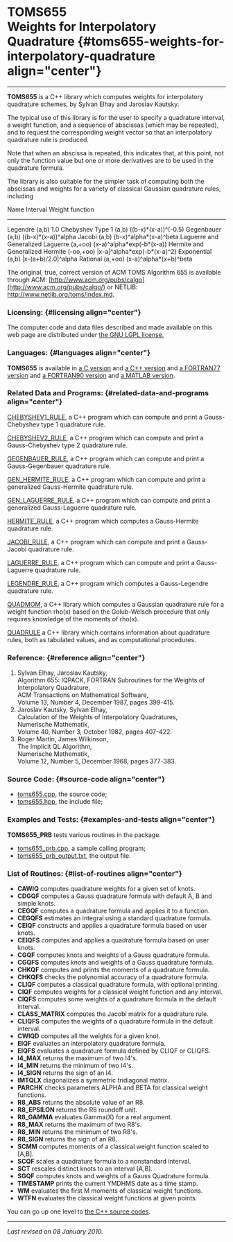 TOMS655\
Weights for Interpolatory Quadrature {#toms655-weights-for-interpolatory-quadrature align="center"}
====================================

------------------------------------------------------------------------

**TOMS655** is a C++ library which computes weights for interpolatory
quadrature schemes, by Sylvan Elhay and Jaroslav Kautsky.

The typical use of this library is for the user to specify a quadrature
interval, a weight function, and a sequence of abscissas (which may be
repeated), and to request the corresponding weight vector so that an
interpolatory quadrature rule is produced.

Note that when an abscissa is repeated, this indicates that, at this
point, not only the function value but one or more derivatives are to be
used in the quadrature formula.

The library is also suitable for the simpler task of computing both the
abscissas and weights for a variety of classical Gaussian quadrature
rules, including

  Name                                Interval    Weight function
  ----------------------------------- ----------- ---------------------------------
  Legendre                            (a,b)       1.0
  Chebyshev Type 1                    (a,b)       ((b-x)\*(x-a))\^(-0.5)
  Gegenbauer                          (a,b)       ((b-x)\*(x-a))\^alpha
  Jacobi                              (a,b)       (b-x)\^alpha\*(x-a)\^beta
  Laguerre and Generalized Laguerre   (a,+oo)     (x-a)\^alpha\*exp(-b\*(x-a))
  Hermite and Generalized Hermite     (-oo,+oo)   |x-a|\^alpha\*exp(-b\*(x-a)\^2)
  Exponential                         (a,b)       |x-(a+b)/2.0|\^alpha
  Rational                            (a,+oo)     (x-a)\^alpha\*(x+b)\^beta

The original, true, correct version of ACM TOMS Algorithm 655 is
available through ACM:
[http://www.acm.org/pubs/calgo](http://www.acm.org/pubs/calgo/) or
NETLIB: <http://www.netlib.org/toms/index.md>.

### Licensing: {#licensing align="center"}

The computer code and data files described and made available on this
web page are distributed under [the GNU LGPL
license.](../../txt/gnu_lgpl.txt)

### Languages: {#languages align="center"}

**TOMS655** is available in [a C
version](../../c_src/toms655/toms655.md) and [a C++
version](../../master/toms655/toms655.md) and [a FORTRAN77
version](../../f77_src/toms655/toms655.md) and [a FORTRAN90
version](../../f_src/toms655/toms655.md) and [a MATLAB
version](../../m_src/toms655/toms655.md).

### Related Data and Programs: {#related-data-and-programs align="center"}

[CHEBYSHEV1\_RULE](../../master/chebyshev1_rule/chebyshev1_rule.md),
a C++ program which can compute and print a Gauss-Chebyshev type 1
quadrature rule.

[CHEBYSHEV2\_RULE](../../master/chebyshev2_rule/chebyshev2_rule.md),
a C++ program which can compute and print a Gauss-Chebyshev type 2
quadrature rule.

[GEGENBAUER\_RULE](../../master/gegenbauer_rule/gegenbauer_rule.md),
a C++ program which can compute and print a Gauss-Gegenbauer quadrature
rule.

[GEN\_HERMITE\_RULE](../../master/gen_hermite_rule/gen_hermite_rule.md),
a C++ program which can compute and print a generalized Gauss-Hermite
quadrature rule.

[GEN\_LAGUERRE\_RULE](../../master/gen_laguerre_rule/gen_laguerre_rule.md),
a C++ program which can compute and print a generalized Gauss-Laguerre
quadrature rule.

[HERMITE\_RULE](../../master/hermite_rule/hermite_rule.md), a C++
program which computes a Gauss-Hermite quadrature rule.

[JACOBI\_RULE](../../master/jacobi_rule/jacobi_rule.md), a C++
program which can compute and print a Gauss-Jacobi quadrature rule.

[LAGUERRE\_RULE](../../master/laguerre_rule/laguerre_rule.md), a C++
program which can compute and print a Gauss-Laguerre quadrature rule.

[LEGENDRE\_RULE](../../master/legendre_rule/legendre_rule.md), a C++
program which computes a Gauss-Legendre quadrature rule.

[QUADMOM](../../master/quadmom/quadmom.md), a C++ library which
computes a Gaussian quadrature rule for a weight function rho(x) based
on the Golub-Welsch procedure that only requires knowledge of the
moments of rho(x).

[QUADRULE](../../master/quadrule/quadrule.md) a C++ library which
contains information about quadrature rules, both as tabulated values,
and as computational procedures.

### Reference: {#reference align="center"}

1.  Sylvan Elhay, Jaroslav Kautsky,\
    Algorithm 655: IQPACK, FORTRAN Subroutines for the Weights of
    Interpolatory Quadrature,\
    ACM Transactions on Mathematical Software,\
    Volume 13, Number 4, December 1987, pages 399-415.
2.  Jaroslav Kautsky, Sylvan Elhay,\
    Calculation of the Weights of Interpolatory Quadratures,\
    Numerische Mathematik,\
    Volume 40, Number 3, October 1982, pages 407-422.
3.  Roger Martin, James Wilkinson,\
    The Implicit QL Algorithm,\
    Numerische Mathematik,\
    Volume 12, Number 5, December 1968, pages 377-383.

### Source Code: {#source-code align="center"}

-   [toms655.cpp](toms655.cpp), the source code;
-   [toms655.hpp](toms655.hpp), the include file;

### Examples and Tests: {#examples-and-tests align="center"}

**TOMS655\_PRB** tests various routines in the package.

-   [toms655\_prb.cpp](toms655_prb.cpp), a sample calling program;
-   [toms655\_prb\_output.txt](toms655_prb_output.txt), the output file.

### List of Routines: {#list-of-routines align="center"}

-   **CAWIQ** computes quadrature weights for a given set of knots.
-   **CDGQF** computes a Gauss quadrature formula with default A, B and
    simple knots.
-   **CEGQF** computes a quadrature formula and applies it to a
    function.
-   **CEGQFS** estimates an integral using a standard quadrature
    formula.
-   **CEIQF** constructs and applies a quadrature formula based on user
    knots.
-   **CEIQFS** computes and applies a quadrature formula based on user
    knots.
-   **CGQF** computes knots and weights of a Gauss quadrature formula.
-   **CGQFS** computes knots and weights of a Gauss quadrature formula.
-   **CHKQF** computes and prints the moments of a quadrature formula.
-   **CHKQFS** checks the polynomial accuracy of a quadrature formula.
-   **CLIQF** computes a classical quadrature formula, with optional
    printing.
-   **CIQF** computes weights for a classical weight function and any
    interval.
-   **CIQFS** computes some weights of a quadrature formula in the
    default interval.
-   **CLASS\_MATRIX** computes the Jacobi matrix for a quadrature rule.
-   **CLIQFS** computes the weights of a quadrature formula in the
    default interval.
-   **CWIQD** computes all the weights for a given knot.
-   **EIQF** evaluates an interpolatory quadrature formula.
-   **EIQFS** evaluates a quadrature formula defined by CLIQF or CLIQFS.
-   **I4\_MAX** returns the maximum of two I4's.
-   **I4\_MIN** returns the minimum of two I4's.
-   **I4\_SIGN** returns the sign of an I4.
-   **IMTQLX** diagonalizes a symmetric tridiagonal matrix.
-   **PARCHK** checks parameters ALPHA and BETA for classical weight
    functions.
-   **R8\_ABS** returns the absolute value of an R8.
-   **R8\_EPSILON** returns the R8 roundoff unit.
-   **R8\_GAMMA** evaluates Gamma(X) for a real argument.
-   **R8\_MAX** returns the maximum of two R8's.
-   **R8\_MIN** returns the minimum of two R8's.
-   **R8\_SIGN** returns the sign of an R8.
-   **SCMM** computes moments of a classical weight function scaled to
    \[A,B\].
-   **SCQF** scales a quadrature formula to a nonstandard interval.
-   **SCT** rescales distinct knots to an interval \[A,B\].
-   **SGQF** computes knots and weights of a Gauss Quadrature formula.
-   **TIMESTAMP** prints the current YMDHMS date as a time stamp.
-   **WM** evaluates the first M moments of classical weight functions.
-   **WTFN** evaluates the classical weight functions at given points.

You can go up one level to [the C++ source codes](../cpp_src.md).

------------------------------------------------------------------------

*Last revised on 08 January 2010.*
